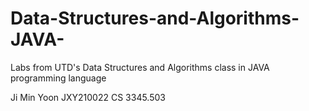 # Data-Structures-and-Algorithms-JAVA-
Labs from UTD's Data Structures and Algorithms class in JAVA programming language

Ji Min Yoon
JXY210022
CS 3345.503

